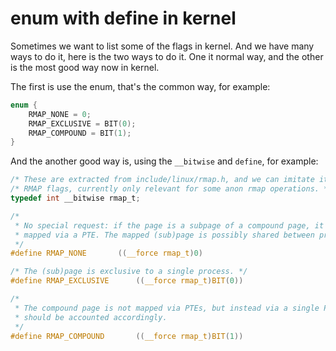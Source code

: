 # enum with define in kernel

Sometimes we want to list some of the flags in kernel. And we have many ways to do it, here is the two ways to do it. One it normal way, and the other is the most good way now in kernel.

The first is use the enum, that's the common way, for example:

```C
enum {
    RMAP_NONE = 0;
    RMAP_EXCLUSIVE = BIT(0);
    RMAP_COMPOUND = BIT(1);
}
```

And the another good way is, using the `__bitwise` and `define`, for example:

```C
/* These are extracted from include/linux/rmap.h, and we can imitate it. */
/* RMAP flags, currently only relevant for some anon rmap operations. */
typedef int __bitwise rmap_t;

/*
 * No special request: if the page is a subpage of a compound page, it is
 * mapped via a PTE. The mapped (sub)page is possibly shared between processes.
 */
#define RMAP_NONE		((__force rmap_t)0)

/* The (sub)page is exclusive to a single process. */
#define RMAP_EXCLUSIVE		((__force rmap_t)BIT(0))

/*
 * The compound page is not mapped via PTEs, but instead via a single PMD and
 * should be accounted accordingly.
 */
#define RMAP_COMPOUND		((__force rmap_t)BIT(1))
```

